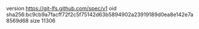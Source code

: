 version https://git-lfs.github.com/spec/v1
oid sha256:bc9cb9a7facff72f2c5f75142d63b5894902a23919189d0ea8e142e7a8569d68
size 11306
